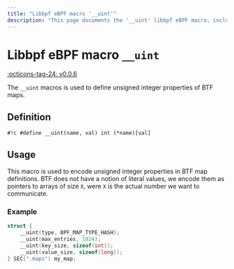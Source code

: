 ```yaml
---
title: "Libbpf eBPF macro '__uint'"
description: "This page documents the '__uint' libbpf eBPF macro, including its definition, usage, and examples."
---
```

# Libbpf eBPF macro `__uint`

[:octicons-tag-24: v0.0.6](https://github.com/libbpf/libbpf/releases/tag/v0.0.6)

The `__uint` macros is used to define unsigned integer properties of BTF maps.

## Definition

`#!c #define __uint(name, val) int (*name)[val]`

## Usage

This macro is used to encode unsigned integer properties in BTF map definitions. BTF does not have a notion of literal values, we encode them as pointers to arrays of size `X`, were `X` is the actual number we want to communicate.

### Example

```c
struct {
    __uint(type, BPF_MAP_TYPE_HASH);
    __uint(max_entries, 1024);
    __uint(key_size, sizeof(int));
    __uint(value_size, sizeof(long));
} SEC(".maps") my_map;
```
